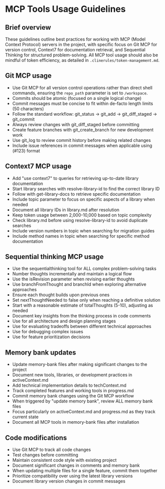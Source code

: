 # MCP Tools Usage Guidelines

## Brief overview
These guidelines outline best practices for working with MCP (Model Context Protocol) servers in the project, with specific focus on Git MCP for version control, Context7 for documentation retrieval, and Sequential Thinking for structured problem-solving. All MCP tool usage should also be mindful of token efficiency, as detailed in `.clinerules/token-management.md`.

## Git MCP usage
- Use Git MCP for all version control operations rather than direct shell commands, ensuring the `repo_path` parameter is set to `/workspace`.
- Commits should be atomic (focused on a single logical change)
- Commit messages must be concise to fit within de-facto length limits (50 characters)
- Follow the standard workflow: git_status → git_add → git_diff_staged → git_commit
- Always review changes with git_diff_staged before committing
- Create feature branches with git_create_branch for new development work
- Use git_log to review commit history before making related changes
- Include issue references in commit messages when applicable using (#123) format

## Context7 MCP usage
- Add "use context7" to queries for retrieving up-to-date library documentation
- Start library searches with resolve-library-id to find the correct library ID
- Follow with get-library-docs to retrieve specific documentation
- Include topic parameter to focus on specific aspects of a library when needed
- Document all library IDs in library.md after resolution
- Keep token usage between 2,000-10,000 based on topic complexity
- Check library.md before using resolve-library-id to avoid duplicate searches
- Include version numbers in topic when searching for migration guides
- Include method names in topic when searching for specific method documentation

## Sequential thinking MCP usage
- Use the sequentialthinking tool for ALL complex problem-solving tasks
- Number thoughts incrementally and maintain a logical flow
- Use the isRevision parameter when revising earlier thoughts
- Use branchFromThought and branchId when exploring alternative approaches
- Ensure each thought builds upon previous ones
- Set nextThoughtNeeded to false only when reaching a definitive solution
- Start with a reasonable estimate of totalThoughts (5-10), adjusting as needed
- Document key insights from the thinking process in code comments
- Use for all architecture and design planning stages
- Use for evaluating tradeoffs between different technical approaches
- Use for debugging complex issues
- Use for feature prioritization decisions

## Memory bank updates
- Update memory-bank files after making significant changes to the project
- Document new tools, libraries, or development practices in activeContext.md
- Add technical implementation details to techContext.md
- Track completed features and working tools in progress.md
- Commit memory bank changes using the Git MCP workflow
- When triggered by "update memory bank", review ALL memory bank files
- Focus particularly on activeContext.md and progress.md as they track current state
- Document all MCP tools in memory-bank files after installation

## Code modifications
- Use Git MCP to track all code changes
- Test changes before committing
- Maintain consistent code style with existing project
- Document significant changes in comments and memory bank
- When updating multiple files for a single feature, commit them together
- Prioritize compatibility over using the latest library versions
- Document library version changes in commit messages
